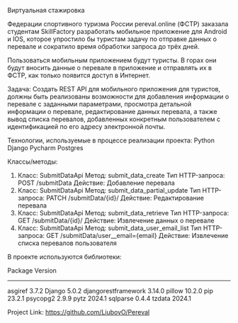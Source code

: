 Виртуальная стажировка

Федерации спортивного туризма России pereval.online (ФСТР) заказала студентам SkillFactory разработать мобильное приложение для Android и IOS, которое упростило бы туристам задачу по отправке данных о перевале и сократило время обработки запроса до трёх дней.

Пользоваться мобильным приложением будут туристы. В горах они будут вносить данные о перевале в приложение и отправлять их в ФСТР, как только появится доступ в Интернет.

Задача: Создать REST API для мобильного приложения для туристов, должны быть реализованы возможности для добавления информации о перевале с заданными параметрами, просмотра детальной информации о перевале, редактирование данных перевала, а также вывод списка перевалов, добавленных конкретным пользователем с идентификацией по его адресу электронной почты.

Технологии, используемые в процессе реализации проекта: Python Django Pycharm Postgres 

Классы/методы:

1. Класс: SubmitDataApi Метод: submit_data_create Тип HTTP-запроса: POST /submitData Действие: Добавление перевала
2. Класс: SubmitDataApi Метод: submit_data_partial_update Тип HTTP-запроса: PATCH /submitData/{id}/ Действие: Редактирование перевала
3. Класс: SubmitDataApi Метод: submit_data_retrieve Тип HTTP-запроса: GET /submitData/{id}/ Действие: Извлечение данных о перевале
4. Класс: SubmitDataApi Метод: submit_data_user_email_list Тип HTTP-запроса: GET /submitData/user__email={email} Действие: Извлечение списка перевалов пользователя

В проекте используются библиотеки:

Package             Version
------------------- -------
asgiref             3.7.2
Django              5.0.2
djangorestframework 3.14.0
pillow              10.2.0
pip                 23.2.1
psycopg2            2.9.9
pytz                2024.1
sqlparse            0.4.4
tzdata              2024.1


Project Link: https://github.com/LiubovO/Pereval
